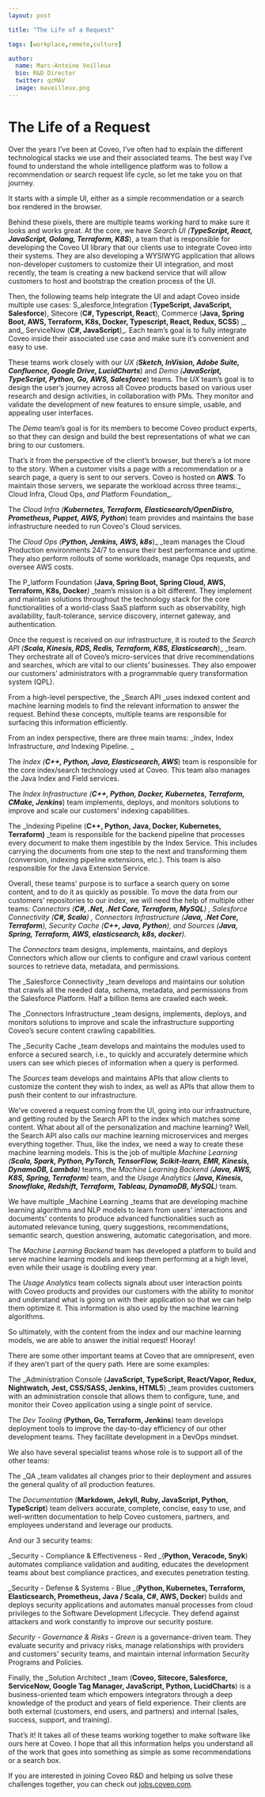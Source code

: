 ```yaml
---
layout: post

title: "The Life of a Request"

tags: [workplace,remote,culture]

author:
  name: Marc-Antoine Veilleux
  bio: R&D Director
  twitter: qcMAV
  image: maveilleux.png
---
```


# The Life of a Request

Over the years I’ve been at Coveo, I’ve often had to explain the different technological stacks we use and their associated teams. The best way I’ve found to understand the whole intelligence platform was to follow a recommendation or search request life cycle, so let me take you on that journey.

<!-- more -->

It starts with a simple UI, either as a simple recommendation or a search box rendered in the browser.

Behind these pixels, there are multiple teams working hard to make sure it looks and works great. At the core, we have _Search UI (**TypeScript, React, JavaScript, Golang, Terraform, K8S**_), a team that is responsible for developing the Coveo UI library that our clients use to integrate Coveo into their systems. They are also developing a WYSIWYG application that allows non-developer customers to customize their UI integration, and most recently, the team is creating a new backend service that will allow customers to host and bootstrap the creation process of the UI.

Then, the following teams help integrate the UI and adapt Coveo inside multiple use cases: S_alesforce<span style="text-decoration:underline;"> </span>Integration (**TypeScript, JavaScript, Salesforce**), Sitecore (**C#, Typescript, React**), Commerce (**Java, Spring Boot, AWS, Terraform, K8s, Docker, Typescript, React, Redux,  SCSS**) ,_ and_ ServiceNow (**C#, JavaScript**)_. Each team’s goal is to fully integrate Coveo inside their associated use case and make sure it’s convenient and easy to use.

These teams work closely with our _UX (**Sketch, InVision, Adobe Suite, Confluence, Google Drive, LucidCharts**_) and _Demo (**JavaScript, TypeScript, Python, Go, AWS, Salesforce**_) teams. The _UX_ team’s goal is to design the user’s journey across all Coveo products based on various user research and design activities, in collaboration with PMs. They monitor and validate the development of new features to ensure simple, usable, and appealing user interfaces. 

The _Demo_ team’s goal is for its members to become Coveo product experts, so that they can design and build the best representations of what we can bring to our customers.

That’s it from the perspective of the client’s browser, but there’s a lot more to the story. When a customer visits a page with a recommendation or a search page, a query is sent to our servers. Coveo is hosted on **AWS**. To maintain those servers, we separate the workload across three teams:_ Cloud Infra, Cloud Ops, _and_ Platform Foundation_. 

The _Cloud Infra (**Kubernetes, Terraform, Elasticsearch/OpenDistro, Prometheus, Puppet, AWS, Python**_) team provides and maintains the base infrastructure needed to run Coveo's Cloud services. 

The _Cloud Ops (**Python, Jenkins, AWS, k8s**_)_ _team manages the Cloud Production environments 24/7 to ensure their best performance and uptime. They also perform rollouts of some workloads, manage Ops requests, and oversee AWS costs. 

The P_latform Foundation (**Java, Spring Boot, Spring Cloud, AWS, Terraform, K8s, Docker**_)_ _team’s mission is a bit different. They implement and maintain solutions throughout the technology stack for the core functionalities of a world-class SaaS platform such as observability, high availability, fault-tolerance, service discovery, internet gateway, and authentication.

Once the request is received on our infrastructure, it is routed to the _Search API (**Scala, Kinesis, RDS, Redis, Terraform, K8S, Elasticsearch**_)_ _team. They orchestrate all of Coveo’s micro-services that drive recommendations and searches, which are vital to our clients’ businesses. They also empower our customers’ administrators with a programmable query transformation system (QPL).

From a high-level perspective, the _Search API _uses indexed content and machine learning models to find the relevant information to answer the request. Behind these concepts, multiple teams are responsible for surfacing this information efficiently.

From an index perspective, there are three main teams: _Index, Index Infrastructure, _and_ Indexing Pipeline. _

The _Index (**C++, Python, Java, Elasticsearch, AWS**_) team is responsible for the core index/search technology used at Coveo. This team also manages the Java Index and Field services.

The _Index Infrastructure (**C++, Python, Docker, Kubernetes, Terraform, CMake, Jenkins**_) team implements, deploys, and monitors solutions to improve and scale our customers’ indexing capabilities.

The _Indexing Pipeline (**C++, Python, Java, Docker, Kubernetes, Terraform)** _team is responsible for the backend pipeline that processes every document to make them ingestible by the Index Service. This includes carrying the documents from one step to the next and transforming them (conversion, indexing pipeline extensions, etc.). This team is also responsible for the Java Extension Service.

Overall, these teams' purpose is to surface a search query on some content, and to do it as quickly as possible. To move the data from our customers’ repositories to our index, we will need the help of multiple other teams: _Connectors (**C#, .Net, .Net Core, Terraform, MySQL**) , Salesforce Connectivity (**C#, Scala**) , Connectors Infrastructure (**Java, .Net Core, Terraform**), Security Cache (**C++, Java, Python**), _and_ Sources (**Java, Spring, Terraform, AWS, elasticsearch, k8s, docker**)._

The _Connectors_ team designs, implements, maintains, and deploys Connectors which allow our clients to configure and crawl various content sources to retrieve data, metadata, and permissions.

The _Salesforce Connectivity _team develops and maintains our solution that crawls all the needed data, schema, metadata, and permissions from the Salesforce Platform. Half a billion items are crawled each week.

The _Connectors Infrastructure _team designs, implements, deploys, and monitors solutions to improve and scale the infrastructure supporting Coveo’s secure content crawling capabilities.

The _Security Cache _team develops and maintains the modules used to enforce a secured search, i.e., to quickly and accurately determine which users can see which pieces of information when a query is performed.

The _Sources_ team develops and maintains APIs that allow clients to customize the content they wish to index, as well as APIs that allow them to push their content to our infrastructure.

We’ve covered a request coming from the UI, going into our infrastructure, and getting routed by the Search API to the index which matches some content. What about all of the personalization and machine learning? Well, the Search API also calls our machine learning microservices and merges everything together. Thus, like the index, we need a way to create these machine learning models. This is the job of multiple _Machine Learning (**Scala, Spark, Python, PyTorch, TensorFlow, Scikit-learn, EMR, Kinesis, DynamoDB, Lambda**)_ teams, the _Machine Learning Backend (**Java, AWS, K8S, Spring, Terraform**)_ team, and the _Usage Analytics (**Java, Kinesis, Snowflake, Redshift, Terraform, Tableau, DynamoDB, MySQL**)_ team.

We have multiple _Machine Learning _teams that are developing machine learning algorithms and NLP models to learn from users' interactions and documents' contents to produce advanced functionalities such as automated relevance tuning, query suggestions, recommendations, semantic search, question answering, automatic categorisation, and more.

The _Machine Learning Backend_ team has developed a platform to build and serve machine learning models and keep them performing at a high level, even while their usage is doubling every year.

The _Usage Analytics_ team collects signals about user interaction points with Coveo products and provides our customers with the ability to monitor and understand what is going on with their application so that we can help them optimize it. This information is also used by the machine learning algorithms.

So ultimately, with the content from the index and our machine learning models, we are able to answer the initial request! Hooray!

There are some other important teams at Coveo that are omnipresent, even if they aren’t part of the query path. Here are some examples: 

The _Administration Console (**JavaScript, TypeScript, React/Vapor, Redux, Nightwatch, Jest, CSS/SASS, Jenkins, HTML5**) _team provides customers with an administration console that allows them to configure, tune, and monitor their Coveo application using a single point of service.

The _Dev Tooling_ (**Python, Go, Terraform, Jenkins**) team develops deployment tools to improve the day-to-day efficiency of our other development teams. They facilitate development in a DevOps mindset.

We also have several specialist teams whose role is to support all of the other teams:

The _QA _team validates all changes prior to their deployment and assures the general quality of all production features.

The _Documentation_ (**Markdown, Jekyll, Ruby, JavaScript, Python, TypeScript**) team delivers accurate, complete, concise, easy to use, and well-written documentation to help Coveo customers, partners, and employees understand and leverage our products.

And our 3 security teams: 

_Security - Compliance & Effectiveness - Red _(**Python, Veracode, Snyk**) automates compliance validation and auditing, educates the development teams about best compliance practices, and executes penetration testing.

_Security - Defense & Systems - Blue _(**Python, Kubernetes, Terraform, Elasticsearch, Prometheus, Java / Scala, C#, AWS, Docker**) builds and deploys security applications and automates manual processes from cloud privileges to the Software Development Lifecycle. They defend against attackers and work constantly to improve our security posture.

_Security - Governance & Risks - Green_ is a governance-driven team. They evaluate security and privacy risks, manage relationships with providers and customers' security teams, and maintain internal information Security Programs and Policies.

Finally, the _Solution Architect _team (**Coveo, Sitecore, Salesforce, ServiceNow, Google Tag Manager, JavaScript, Python, LucidCharts**) is a business-oriented team which empowers integrators through a deep knowledge of the product and years of field experience. Their clients are both external (customers, end users, and partners) and internal (sales, success, support, and training).

That’s it! It takes all of these teams working together to make software like ours here at Coveo. I hope that all this information  helps you understand all of the work that goes into something as simple as some recommendations or a search box. 

If you are interested in joining Coveo R&D and helping us solve these challenges together, you can check out [jobs.coveo.com](http://jobs.coveo.com/).



